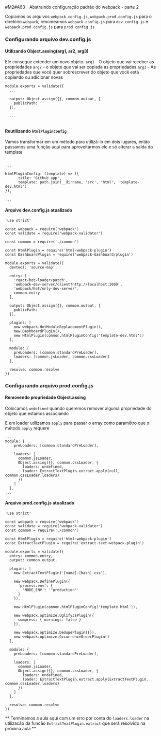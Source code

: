 #M2#A63 - Abstraindo configuração padrão do webpack - parte 2

Copiamos os arquivos `webpack.config.js`, `webpack.prod.config.js` para o diretório `webpack`, renomeamos `webpack.config.js` para `dev.config.js` e `webpack.prod.config.js` para `prod.config.js`

### Configurando arquivo dev.config.js

#### Utilizando Object.assing(arg1, ar2, arg3)
Ele consegue extender um novo objeto.
`arg1` - O objeto que vai receber as propriedades
`arg2` - o objeto que vai ser copiada as propriedades
`arg3` - As propriedades que você quer sobrescrever do objeto que você está copiando ou adicionar novas

```
module.exports = validate({
  ...

  output: Object.assign({}, common.output, {
    publicPath: ''
  }),

  ...


```

#### Reutilizando `htmlPluginConfig`
Vamos transformar em um método para utilizá-lo em dois lugares, então passamos uma função aqui para aproveitarmos ele e só alterar a saída do template

```

...

htmlPluginConfig: (template) => ({
      title: 'Github app',
      template: path.join(__dirname, 'src', 'html', 'template-dev.html')
}),

...

```


#### Arquivo dev.config.js atualizado

```
'use strict'

const webpack = require('webpack')
const validate = require('webpack-validator')

const common = require('./common')

const HtmlPlugin = require('html-webpack-plugin')
const DashboardPlugin = require('webpack-dashboard/plugin')

module.exports = validate({
  devtool: 'source-map',

  entry: [
    'react-hot-loader/patch',
    'webpack-dev-server/client?http://localhost:3000',
    'webpack/hot/only-dev-server',
    common.entry
  ],

  output: Object.assign({}, common.output, {
    publicPath: ''
  }),

  plugins: [
    new webpack.HotModuleReplacementPlugin(),
    new DashboardPlugin(),
    new HtmlPlugin(common.htmlPluginConfig('template-dev.html'))
  ],

  module: {
    preLoaders: [common.standardPreLoader],
    loaders: [common.jsLoader, common.cssLoader]
  },

  resolve: common.resolve
})
```

### Configurando arquivo prod.config.js

#### Removendo propriedade Object.assing
Colocamos `undefined` quando queremos remover alguma propriedade do objeto que estamos associando

E em loader utilizamos `apply` para passar o array como paramêtro que o método `apply` requere
```
...
module: {
    preLoaders: [common.standardPreLoader],

    loaders: [
      common.jsLoader,
      Object.assing({}, common.cssLoader, {
        loaders: undefined,
        loader: ExtractTextPlugin.extract.apply(null, common.cssLoader.loaders)
      })
    ]
  },
...
```

#### Arquivo prod.config.js atualizado
```
'use strict'

const webpack = require('webpack')
const validate = require('webpack-validator')
const common = require('./common')

const HtmlPlugin = require('html-webpack-plugin')
const ExtractTextPlugin = require('extract-text-webpack-plugin')

module.exports = validate({
  entry: common.entry,
  output: common.output,

  plugins: [
    new ExtractTextPlugin('[name]-[hash].css'),

    new webpack.DefinePlugin({
      'process.env': {
        'NODE_ENV': '"production"'
      }
    }),

    new HtmlPlugin(common.htmlPluginConfig('template.html')),

    new webpack.optimize.UglifyJsPlugin({
      compress: { warnings: false }
    }),

    new webpack.optimize.DedupePlugin({}),
    new webpack.optimize.OccurrenceOrderPlugin()
  ],

  module: {
    preLoaders: [common.standardPreLoader],

    loaders: [
      common.jsLoader,
      Object.assign({}, common.cssLoader, {
        loaders: undefined,
        loader: ExtractTextPlugin.extract.apply(ExtractTextPlugin, common.cssLoader.loaders)
      })
    ]
  },

  resolve: common.resolve
})
```

** Terminamos a aula aqui com um erro por conta do `loaders.loader` na utilizacão da funcão `ExtractTextPlugin.extract` que será resolvido na próxima aula **
